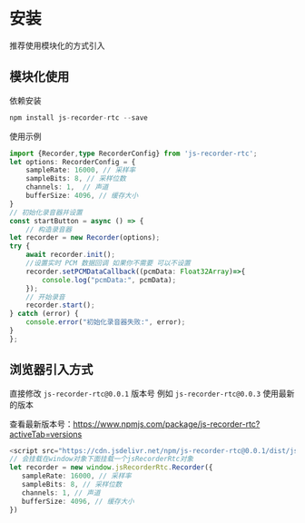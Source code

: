 
# 安装

推荐使用模块化的方式引入

## 模块化使用

依赖安装 

```ts
npm install js-recorder-rtc --save
```
使用示例
```ts
import {Recorder,type RecorderConfig} from 'js-recorder-rtc';
let options: RecorderConfig = {
    sampleRate: 16000, // 采样率
    sampleBits: 8, // 采样位数
    channels: 1,  // 声道
    bufferSize: 4096, // 缓存大小
}
// 初始化录音器并设置
const startButton = async () => {
    // 构造录音器
let recorder = new Recorder(options);
try {
    await recorder.init();
    //设置实时 PCM 数据回调 如果你不需要 可以不设置
    recorder.setPCMDataCallback((pcmData: Float32Array)=>{
        console.log("pcmData:", pcmData);
    }); 
    // 开始录音
    recorder.start();
} catch (error) {
    console.error("初始化录音器失败:", error);
}
};
```

## 浏览器引入方式
直接修改 `js-recorder-rtc@0.0.1` 版本号 例如 `js-recorder-rtc@0.0.3` 使用最新的版本

查看最新版本号：https://www.npmjs.com/package/js-recorder-rtc?activeTab=versions

```ts
<script src="https://cdn.jsdelivr.net/npm/js-recorder-rtc@0.0.1/dist/js-recorder-rtc-library.umd.js"></script>
// 会挂载在window对象下面挂载一个jsRecorderRtc对象
let recorder = new window.jsRecorderRtc.Recorder({
   sampleRate: 16000, // 采样率
   sampleBits: 8, // 采样位数
   channels: 1, // 声道
   bufferSize: 4096, // 缓存大小
})
```
